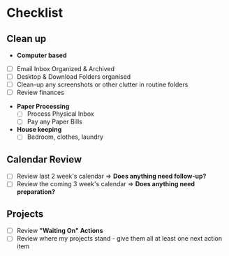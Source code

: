 
# Checklist 
## Clean up 
- **Computer based**
- [ ] Email Inbox Organized & Archived
- [ ] Desktop & Download Folders organised 
- [ ] Clean-up any screenshots or other clutter in routine folders
- [ ] Review finances 
- **Paper Processing**
    - [ ]  Process Physical Inbox
    - [ ]  Pay any Paper Bills
- **House keeping** 
    - [ ] Bedroom, clothes, laundry 

## Calendar Review
- [ ] Review last 2 week's calendar ⇒ **Does anything need follow-up?**
- [ ] Review the coming 3 week's calendar ⇒ **Does anything need preparation?**

## Projects 
- [ ] Review **"Waiting On" Actions**
- [ ] Review where my projects stand - give them all at least one next action item